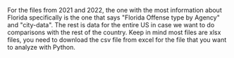 For the files from 2021 and 2022, the one with the most information about Florida specifically is the one that says "Florida Offense type by Agency" and "city-data". The rest is data for the entire US in case we want to do comparisons with the rest of the country. Keep in mind most files are xlsx files, you need to download the csv file from excel for the file that you want to analyze with Python.
